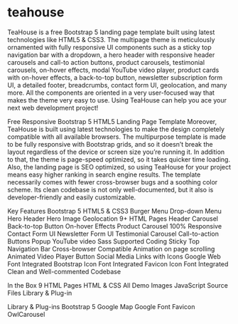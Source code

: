 # teahouse
TeaHouse is a free Bootstrap 5 landing page template built using latest technologies like HTML5 & CSS3. The multipage theme is meticulously ornamented with fully responsive UI components such as a sticky top navigation bar with a dropdown, a hero header with responsive header carousels and call-to action buttons, product carousels, testimonial carousels, on-hover effects, modal YouTube video player, product cards with on-hover effects, a back-to-top button, newsletter subscription form UI, a detailed footer, breadcrumbs, contact form UI, geolocation, and many more. All the components are oriented in a very user-focused way that makes the theme very easy to use. Using TeaHouse can help you ace your next web development project!

 

Free Responsive Bootstrap 5 HTML5 Landing Page Template
Moreover, TeaHouse is built using latest technologies to make the design completely compatible with all available browsers. The multipurpose template is made to be fully responsive with Bootstrap grids, and so it doesn’t break the layout regardless of the device or screen size you’re running it. In addition to that, the theme is page-speed optimized, so it takes quicker time loading. Also, the landing page is SEO optimized, so using TeaHouse for your project means easy higher ranking in search engine results. The template necessarily comes with fewer cross-browser bugs and a soothing color scheme. Its clean codebase is not only well-documented, but it also is developer-friendly and easily customizable.

 

Key Features
Bootstrap 5
HTML5 & CSS3
Burger Menu
Drop-down Menu
Hero Header
Hero Image
Geolocation
9+ HTML Pages
Header Carousel
Back-to-top Button
On-hover Effects
Product Carousel
100% Responsive
Contact Form UI
Newsletter Form UI
Testimonial Carousel
Call-to-action Buttons
Popup YouTube video
Sass Supported Coding
Sticky Top Navigation Bar
Cross-browser Compatible
Animation on page scrolling
Animated Video Player Button
Social Media Links with Icons
Google Web Font Integrated
Bootstrap Icon Font Integrated
Favicon Icon Font Integrated
Clean and Well-commented Codebase
 

In the Box
9 HTML Pages
HTML & CSS
All Demo Images
JavaScript Source Files
Library & Plug-in
 

Library & Plug-ins
Bootstrap 5
Google Map
Google Font
Favicon
OwlCarousel
